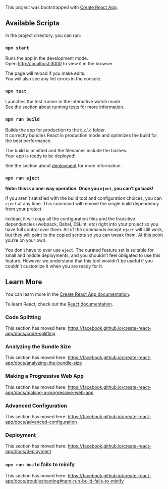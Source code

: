 
<!-- 
    Here I'm putting a basic plan-of-action and notes for my next steps, issues, etc, to be added as I go.

    Start:
    
    8.20 Created app and bones of app - including chartMain where state will be, charts Display/Data/Controls are children. First iteration is basic with no Auth.
        to do:
            [] Move ChartData to be in ChartMain
            [] Create the Welcome page
            [] Add reactRouter and implement
            [] Download and Create a basic Formik form
            [] Basic CSS for shape and test colors
            [] Create space for API DATA and implement placeholder for graph
            [] ...API...
            [] create toolbar with stats/info to show use of Context 

    8.21 Created basic welcome component structure with features below the picture carousel. The picture carousel was tougher to create without online help (everything I found was old) but it was a good exercise. I think I got it if I can use setInterval to interrupt a map of an array... we'll see. I added the basic logic for it today (hence the asterisk) but it's Friday night so I'm working at a slower pace
        to do:
            [X] Move ChartData to be in ChartMain
            [X*] Create the Welcome page
            [] Add reactRouter and implement {planning for Sunday (8/23)}
            [] Download and Create a basic Formik form
            [] Basic CSS for shape and test colors
            [] Add 404 page not found component
            [] Create space for API DATA and implement placeholder for graph
            [] ...API...
            [] create toolbar with stats/info to show use of Context 
    8.24 Went through react router on thinkful and implemented the basics on the app for. Added 404 page to the list
        to do:
            [X] Move ChartData to be in ChartMain
            [X*] Create the Welcome page
            [X] Add reactRouter and implement {planning for Sunday (8/23)}
            [] Download and Create a basic Formik form
            [] Basic CSS for shape and test colors
            [] Add 404 page not found component
            [] Create space for API DATA and implement placeholder for graph
            [] ...API...
            [] create toolbar with stats/info to show use of Context 
    8.25 starting late. 
        to do:
            [X] Move ChartData to be in ChartMain
            [X*] Create the Welcome page
            [X] Add reactRouter and implement {planning for Sunday (8/23)}
            [] Download and Create a basic Formik form
            [] Basic CSS for shape and test colors
            [] Add 404 page not found component
            [] Create space for API DATA and implement placeholder for graph
            [] ...API...
            [] create toolbar with stats/info to show use of Context


 -->



<!-- -------------------------------------------------------------------------------------------------------------------------------------------------- -->
<!-- -------------------------------------------------------------------------------------------------------------------------------------------------- -->


This project was bootstrapped with [Create React App](https://github.com/facebook/create-react-app).

## Available Scripts

In the project directory, you can run:

### `npm start`

Runs the app in the development mode.<br />
Open [http://localhost:3000](http://localhost:3000) to view it in the browser.

The page will reload if you make edits.<br />
You will also see any lint errors in the console.

### `npm test`

Launches the test runner in the interactive watch mode.<br />
See the section about [running tests](https://facebook.github.io/create-react-app/docs/running-tests) for more information.

### `npm run build`

Builds the app for production to the `build` folder.<br />
It correctly bundles React in production mode and optimizes the build for the best performance.

The build is minified and the filenames include the hashes.<br />
Your app is ready to be deployed!

See the section about [deployment](https://facebook.github.io/create-react-app/docs/deployment) for more information.

### `npm run eject`

**Note: this is a one-way operation. Once you `eject`, you can’t go back!**

If you aren’t satisfied with the build tool and configuration choices, you can `eject` at any time. This command will remove the single build dependency from your project.

Instead, it will copy all the configuration files and the transitive dependencies (webpack, Babel, ESLint, etc) right into your project so you have full control over them. All of the commands except `eject` will still work, but they will point to the copied scripts so you can tweak them. At this point you’re on your own.

You don’t have to ever use `eject`. The curated feature set is suitable for small and middle deployments, and you shouldn’t feel obligated to use this feature. However we understand that this tool wouldn’t be useful if you couldn’t customize it when you are ready for it.

## Learn More

You can learn more in the [Create React App documentation](https://facebook.github.io/create-react-app/docs/getting-started).

To learn React, check out the [React documentation](https://reactjs.org/).

### Code Splitting

This section has moved here: https://facebook.github.io/create-react-app/docs/code-splitting

### Analyzing the Bundle Size

This section has moved here: https://facebook.github.io/create-react-app/docs/analyzing-the-bundle-size

### Making a Progressive Web App

This section has moved here: https://facebook.github.io/create-react-app/docs/making-a-progressive-web-app

### Advanced Configuration

This section has moved here: https://facebook.github.io/create-react-app/docs/advanced-configuration

### Deployment

This section has moved here: https://facebook.github.io/create-react-app/docs/deployment

### `npm run build` fails to minify

This section has moved here: https://facebook.github.io/create-react-app/docs/troubleshooting#npm-run-build-fails-to-minify
